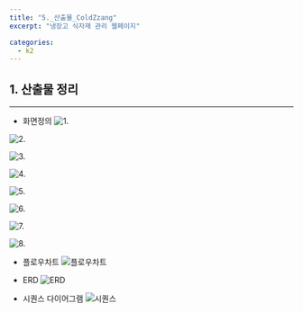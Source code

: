 ```yaml
---
title: "5._산출물_ColdZzang"
excerpt: "냉장고 식자재 관리 웹페이지"

categories:
  - k2
---
```


## 1. 산출물 정리
---
- 화면정의
![1.](https://velog.velcdn.com/images/wg_cat/post/91ba09f7-eedb-4362-a4b8-8e2f998e6da2/image.png)

![2.](https://velog.velcdn.com/images/wg_cat/post/ea5a0860-ce9a-453b-a928-ade2d2e524b9/image.png) 

![3.](https://velog.velcdn.com/images/wg_cat/post/9785f543-0a6b-457b-9986-62d3bc7c92cb/image.png)

![4.](https://velog.velcdn.com/images/wg_cat/post/eb87758f-2bf6-428a-8e0d-bcdda9d4ce31/image.png)

![5.](https://velog.velcdn.com/images/wg_cat/post/2d76bc35-ff4b-4262-8c60-0f34d76ac4f3/image.png)

![6.](https://velog.velcdn.com/images/wg_cat/post/4cd986c6-9815-48cb-9fbb-cd87f8875f37/image.png)

![7.](https://velog.velcdn.com/images/wg_cat/post/fd4671ed-aca4-44ed-a418-4adbe583f460/image.png)

![8.](https://velog.velcdn.com/images/wg_cat/post/adb88bb4-b40f-4a49-82f3-431a35cd3208/image.png)

- 플로우차트
![플로우차트](https://velog.velcdn.com/images/wg_cat/post/a7dc5815-fc7d-4a43-8db5-147a4e87dc2a/image.png)

- ERD
![ERD](https://velog.velcdn.com/images/wg_cat/post/1792fcf1-d819-45a1-9e53-725b966b20d4/image.png)

- 시퀀스 다이어그램
![시퀀스](https://velog.velcdn.com/images/wg_cat/post/d8a44aed-b10f-47bf-a044-fb0365bc4525/image.png)